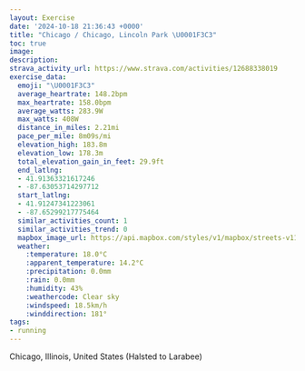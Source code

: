 ```yaml
---
layout: Exercise
date: '2024-10-18 21:36:43 +0000'
title: "Chicago / Chicago, Lincoln Park \U0001F3C3"
toc: true
image:
description:
strava_activity_url: https://www.strava.com/activities/12688338019
exercise_data:
  emoji: "\U0001F3C3"
  average_heartrate: 148.2bpm
  max_heartrate: 158.0bpm
  average_watts: 283.9W
  max_watts: 408W
  distance_in_miles: 2.21mi
  pace_per_mile: 8m09s/mi
  elevation_high: 183.8m
  elevation_low: 178.3m
  total_elevation_gain_in_feet: 29.9ft
  end_latlng:
  - 41.91363321617246
  - -87.63053714297712
  start_latlng:
  - 41.91247341223061
  - -87.65299217775464
  similar_activities_count: 1
  similar_activities_trend: 0
  mapbox_image_url: https://api.mapbox.com/styles/v1/mapbox/streets-v11/static/path-5+787af2-1.0(shy~Fbl~uOGoJ%3FaEOe%5EASIMyA%40KECIBoBGaK%40wCKmA%3FeDQ%7D%40AWKsKBgJ%3F_DEw%40LsA%3F%7D%40G_%40Wy%40C%5B%3FKPAFMU%7D%40E%7BBCk%40Bm%40GmAW_AKo%40C%7DCL%7BDCOIKCRDTm%40oCEc%40Q%7B%40DNB%40HOLk%40XW%60AqAlA%7BBZa%40lAgANIHBBBFl%40BOAi%40DMfAkAHGr%40Wr%40G%60B%60%40pAt%40b%40h%40bA~Ad%40p%40BRDdAMt%40EJONg%40RSPc%40x%40Sh%40Ih%40M%60BSdB_%40lCGRGHM%40sAMSB),pin-s-s+e5b22e(-87.65138,41.91386),pin-s-f+89ae00(-87.62924000000008,41.91295)/auto/800x800?access_token=pk.eyJ1Ijoiam9zaGJlY2ttYW4iLCJhIjoiY205eWR2aDd1MWZ6djJrbXc4a3M0bWZleiJ9.XiG9OWkNcZk2QzjJbxLB4A
  weather:
    :temperature: 18.0°C
    :apparent_temperature: 14.2°C
    :precipitation: 0.0mm
    :rain: 0.0mm
    :humidity: 43%
    :weathercode: Clear sky
    :windspeed: 18.5km/h
    :winddirection: 181°
tags:
- running
---
```

Chicago, Illinois, United States (Halsted to Larabee)
